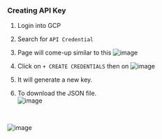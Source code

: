 ### Creating API Key
1. Login into GCP
2. Search for `API Credential`
3. Page will come-up similar to this
![image](https://github.com/vibhordubey333/GCP-Tutorial/assets/22407855/45d08006-6187-4593-9857-9d16407cf025)
4. Click on `+ CREATE CREDENTIALS` then on 
  ![image](https://github.com/vibhordubey333/GCP-Tutorial/assets/22407855/10acfba8-6c70-4ab9-b86d-1feae1f64082)

6. It will generate a new key.<br/>
7. To download the JSON file.<br/>
  ![image](https://github.com/vibhordubey333/GCP-Tutorial/assets/22407855/d87bb1f4-ab20-4eda-bc76-88264bcf995a)
  
  <br/>
  
![image](https://github.com/vibhordubey333/GCP-Tutorial/assets/22407855/7e907dee-4533-4613-bb26-a05fcccd401b)




